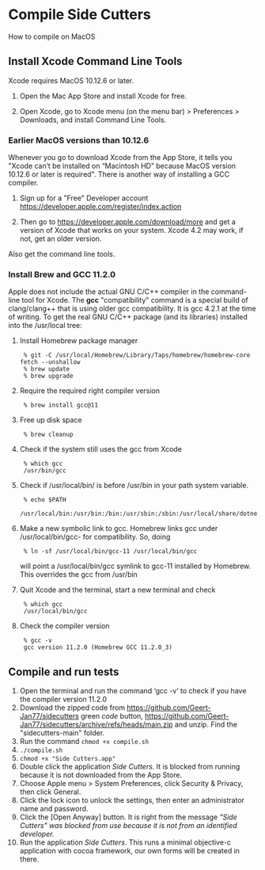 
# Compile Side Cutters

How to compile on MacOS

## Install Xcode Command Line Tools

Xcode requires MacOS 10.12.6 or later. 
1. Open the Mac App Store and install Xcode for free.

2. Open Xcode, go to Xcode menu (on the menu bar) > Preferences > Downloads, and install Command Line Tools.

### Earlier MacOS versions than 10.12.6

Whenever you go to download Xcode from the App Store, it tells you "Xcode can’t be installed on “Macintosh HD” because MacOS version 10.12.6 or later is required". There is another way of installing a GCC compiler.

1. Sign up for a "Free" Developer account
<https://developer.apple.com/register/index.action>

2. Then go to
<https://developer.apple.com/download/more>
and get a version of Xcode that works on your system. Xcode 4.2 may work, if not, get an older version.

Also get the command line tools.

### Install Brew and GCC 11.2.0

Apple does not include the actual GNU C/C++ compiler in the command-line tool for Xcode. The **gcc** "compatibility" command is a special build of clang/clang++ that is using older gcc compatibility. It is gcc 4.2.1 at the time of writing.
To get the real GNU C/C++ package (and its libraries) installed into the /usr/local tree:
1. Install Homebrew package manager
        
        % git -C /usr/local/Homebrew/Library/Taps/homebrew/homebrew-core fetch --unshallow
        % brew update
        % brew upgrade
        
2. Require the required right compiler version
        
        % brew install gcc@11
        
3. Free up disk space
        
        % brew cleanup
        
4. Check if the system still uses the gcc from Xcode
        
        % which gcc
        /usr/bin/gcc
        
5. Check if /usr/local/bin/ is before /usr/bin in your path system variable.  
        
        % echo $PATH
        /usr/local/bin:/usr/bin:/bin:/usr/sbin:/sbin:/usr/local/share/dotnet
        
6. Make a new symbolic link to gcc. Homebrew links gcc under /usr/local/bin/gcc-<version> for compatibility. So, doing
        
        % ln -sf /usr/local/bin/gcc-11 /usr/local/bin/gcc
        
   will point a /usr/local/bin/gcc symlink to gcc-11 installed by Homebrew. This overrides the gcc from /usr/bin

7. Quit Xcode and the terminal, start a new terminal and check       
 
        % which gcc
        /usr/local/bin/gcc
        
8. Check the compiler version
        
        % gcc -v
        gcc version 11.2.0 (Homebrew GCC 11.2.0_3) 

## Compile and run tests

1.  Open the terminal and run the command ‘gcc -v’ to check if you have the compiler version 11.2.0
2.  Download the zipped code from https://github.com/Geert-Jan77/sidecutters green *code* button, https://github.com/Geert-Jan77/sidecutters/archive/refs/heads/main.zip and unzip. Find the "sidecutters-main" folder.
3.  Run the command <code>chmod +x compile.sh</code>
4.  <code>./compile.sh</code>
5.  <code>chmod +x "Side Cutters.app"</code>
6.  Double click the application *Side Cutters*. It is blocked from running because it is not downloaded from the App  Store.
7.  Choose Apple menu > System Preferences, click Security & Privacy, then click General.
8.  Click the lock icon to unlock the settings, then enter an administrator name and password.
9.  Click the [Open Anyway] button. It is right from the message *"Side Cutters" was blocked from use because it is not from an identified developer.*
10.  Run the application *Side Cutters*. This runs a minimal objective-c application with cocoa framework, our own forms will be created in there.
 
